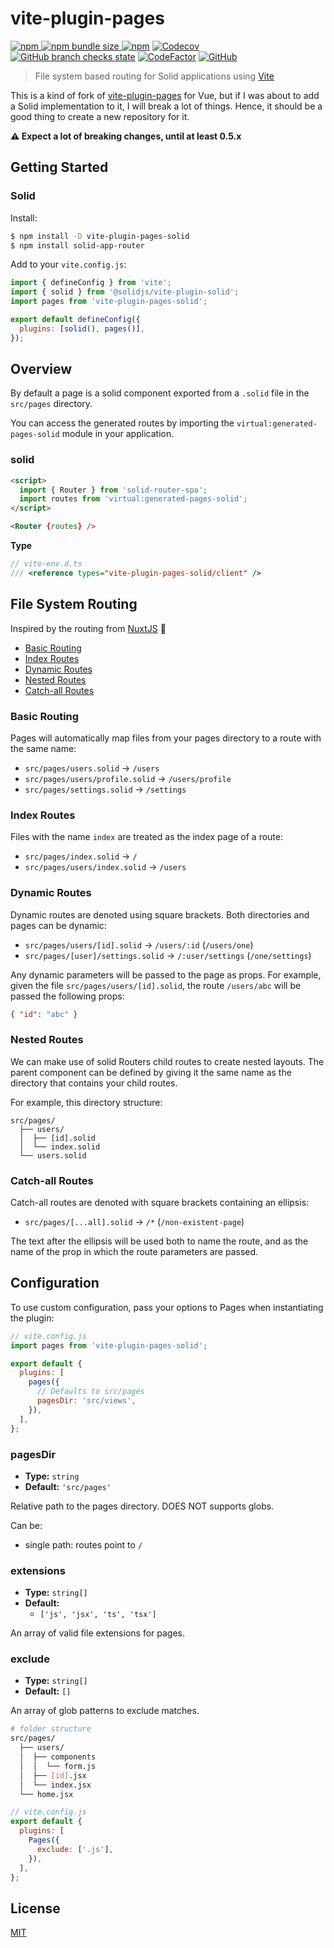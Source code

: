 # vite-plugin-pages

[![npm](https://img.shields.io/npm/v/vite-plugin-pages-solid?style=flat-square) ![npm bundle size](https://img.shields.io/bundlephobia/min/vite-plugin-pages-solid?style=flat-square) ![npm](https://img.shields.io/npm/dm/vite-plugin-pages-solid?style=flat-square)](https://www.npmjs.com/package/vite-plugin-pages-solid) [![Codecov](https://img.shields.io/codecov/c/github/aldy505/vite-plugin-pages-solid?style=flat-square)](https://codecov.io/gh/aldy505/vite-plugin-pages-solid) [![GitHub branch checks state](https://img.shields.io/github/checks-status/aldy505/vite-plugin-pages-solid/master?style=flat-square)](https://github.com/aldy505/vite-plugin-pages-solid/actions) [![CodeFactor](https://www.codefactor.io/repository/github/aldy505/vite-plugin-pages-solid/badge)](https://www.codefactor.io/repository/github/aldy505/vite-plugin-pages-solid) [![GitHub](https://img.shields.io/github/license/aldy505/vite-plugin-pages-solid?style=flat-square)](https://github.com/aldy505/vite-plugin-pages-solid/blob/master/LICENSE)

> File system based routing for Solid applications using
> [Vite](https://github.com/vitejs/vite)

This is a kind of fork of [vite-plugin-pages](https://github.com/hannoeru/vite-plugin-pages) for Vue, but if I was about to add a Solid implementation to it, I will break a lot of things. Hence, it should be a good thing to create a new repository for it.

**⚠ Expect a lot of breaking changes, until at least 0.5.x**

## Getting Started

### Solid

Install:

```bash
$ npm install -D vite-plugin-pages-solid
$ npm install solid-app-router
```

Add to your `vite.config.js`:

```js
import { defineConfig } from 'vite';
import { solid } from '@solidjs/vite-plugin-solid';
import pages from 'vite-plugin-pages-solid';

export default defineConfig({
  plugins: [solid(), pages()],
});
```

## Overview

By default a page is a solid component exported from a `.solid` file in the
`src/pages` directory.

You can access the generated routes by importing the `virtual:generated-pages-solid`
module in your application.

### solid

```html
<script>
  import { Router } from 'solid-router-spa';
  import routes from 'virtual:generated-pages-solid';
</script>

<Router {routes} />
```

**Type**

```ts
// vite-env.d.ts
/// <reference types="vite-plugin-pages-solid/client" />
```

## File System Routing

Inspired by the routing from
[NuxtJS](https://nuxtjs.org/guides/features/file-system-routing) 💚

- [Basic Routing](#basic-routing)
- [Index Routes](#index-routes)
- [Dynamic Routes](#dynamic-routes)
- [Nested Routes](#nested-routes)
- [Catch-all Routes](#catch-all-routes)

### Basic Routing

Pages will automatically map files from your pages directory to a route with the
same name:

- `src/pages/users.solid` -> `/users`
- `src/pages/users/profile.solid` -> `/users/profile`
- `src/pages/settings.solid` -> `/settings`

### Index Routes

Files with the name `index` are treated as the index page of a route:

- `src/pages/index.solid` -> `/`
- `src/pages/users/index.solid` -> `/users`

### Dynamic Routes

Dynamic routes are denoted using square brackets. Both directories and pages can
be dynamic:

- `src/pages/users/[id].solid` -> `/users/:id` (`/users/one`)
- `src/pages/[user]/settings.solid` -> `/:user/settings` (`/one/settings`)

Any dynamic parameters will be passed to the page as props. For example, given
the file `src/pages/users/[id].solid`, the route `/users/abc` will be passed the
following props:

```json
{ "id": "abc" }
```

### Nested Routes

We can make use of solid Routers child routes to create nested layouts. The parent
component can be defined by giving it the same name as the directory that
contains your child routes.

For example, this directory structure:

```
src/pages/
  ├── users/
  │  ├── [id].solid
  │  └── index.solid
  └── users.solid
```

### Catch-all Routes

Catch-all routes are denoted with square brackets containing an ellipsis:

- `src/pages/[...all].solid` -> `/*` (`/non-existent-page`)

The text after the ellipsis will be used both to name the route, and as the name
of the prop in which the route parameters are passed.

## Configuration

To use custom configuration, pass your options to Pages when instantiating the
plugin:

```js
// vite.config.js
import pages from 'vite-plugin-pages-solid';

export default {
  plugins: [
    pages({
      // Defaults to src/pages
      pagesDir: 'src/views',
    }),
  ],
};
```

### pagesDir

- **Type:** `string`
- **Default:** `'src/pages'`

Relative path to the pages directory. DOES NOT supports globs.

Can be:

- single path: routes point to `/`

### extensions

- **Type:** `string[]`
- **Default:**
  - `['js', 'jsx', 'ts', 'tsx']`

An array of valid file extensions for pages.

### exclude

- **Type:** `string[]`
- **Default:** `[]`

An array of glob patterns to exclude matches.

```bash
# folder structure
src/pages/
  ├── users/
  │  ├── components
  │  │  └── form.js
  │  ├── [id].jsx
  │  └── index.jsx
  └── home.jsx
```

```js
// vite.config.js
export default {
  plugins: [
    Pages({
      exclude: ['.js'],
    }),
  ],
};
```

## License

[MIT](./LICENSE)
